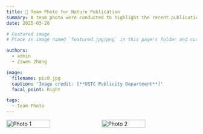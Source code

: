 ```yaml
---
title: 🎉 Team Photo for Nature Publication
summary: A team photo were conducted to highlight the recent publication of the research article in Nature.
date: 2025-03-28

# Featured image
# Place an image named `featured.jpg/png` in this page's folder and customize its options here.

authors:
  - admin
  - Ziwen Zhang

image:
  filename: pic0.jpg
  caption: 'Image credit: [**USTC Publicity Department**]'
  focal_point: Right

tags:
  - Team Photo
---
```


<div style="display: flex; gap: 10px;">
  <img src="./pic0.jpg" alt="Photo 1" style="width: 48%;">
  <img src="./pic1.jpg" alt="Photo 2" style="width: 48%;">
</div>

